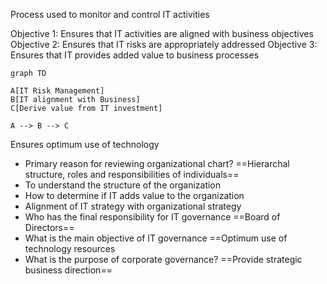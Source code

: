 Process used to monitor and control IT activities

Objective 1:
	Ensures that IT activities are aligned with business objectives
Objective 2:
	Ensures that IT risks are appropriately addressed
Objective 3:
	Ensures that IT provides added value to business processes

```mermaid
graph TD

A[IT Risk Management]
B[IT alignment with Business]
C[Derive value from IT investment]

A --> B --> C
```
Ensures optimum use of technology

- Primary reason for reviewing organizational chart?
	==Hierarchal structure, roles and responsibilities of individuals==
- To understand the structure of the organization
- How to determine if IT adds value to the organization
- Alignment of IT strategy with organizational strategy
- Who has the final responsibility for IT governance
	==Board of Directors==
- What is the main objective of IT governance
	==Optimum use of technology resources
- What is the purpose of corporate governance?
	==Provide strategic business direction==

